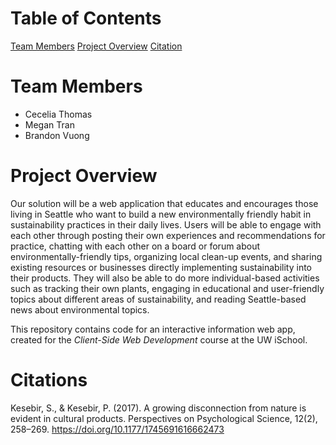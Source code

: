 # Table of Contents

[Team Members](#team-members)
[Project Overview](#project-overview)
[Citation](#citations)

# Team Members

- Cecelia Thomas
- Megan Tran
- Brandon Vuong

# Project Overview

Our solution will be a web application that educates and encourages those living in Seattle who want to build a new environmentally friendly habit in sustainability practices in their daily lives. Users will be able to engage with each other through posting their own experiences and recommendations for practice, chatting with each other on a board or forum about environmentally-friendly tips, organizing local clean-up events, and sharing existing resources or businesses directly implementing sustainability into their products. They will also be able to do more individual-based activities such as tracking their own plants, engaging in educational and user-friendly topics about different areas of sustainability, and reading Seattle-based news about environmental topics.

This repository contains code for an interactive information web app, created for the _Client-Side Web Development_ course at the UW iSchool.

# Citations

Kesebir, S., & Kesebir, P. (2017). A growing disconnection from nature is evident in cultural products. Perspectives on Psychological Science, 12(2), 258–269. https://doi.org/10.1177/1745691616662473 